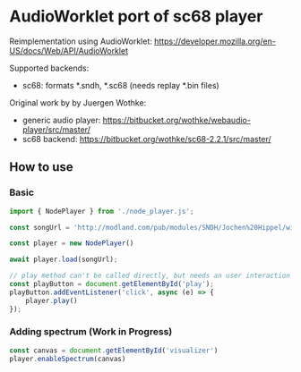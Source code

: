 # AudioWorklet port of sc68 player


Reimplementation using AudioWorklet: https://developer.mozilla.org/en-US/docs/Web/API/AudioWorklet

Supported backends:
- sc68: formats *.sndh, *.sc68 (needs replay *.bin files)


Original work by by Juergen Wothke:
- generic audio player: https://bitbucket.org/wothke/webaudio-player/src/master/
- sc68 backend: https://bitbucket.org/wothke/sc68-2.2.1/src/master/




## How to use

### Basic
```javascript
import { NodePlayer } from './node_player.js';

const songUrl = 'http://modland.com/pub/modules/SNDH/Jochen%20Hippel/wings%20of%20death.sndh'

const player = new NodePlayer()

await player.load(songUrl);

// play method can't be called directly, but needs an user interaction
const playButton = document.getElementById('play');
playButton.addEventListener('click', async (e) => {
    player.play()
});
```


### Adding spectrum (Work in Progress)

```javascript
const canvas = document.getElementById('visualizer')
player.enableSpectrum(canvas)
```
